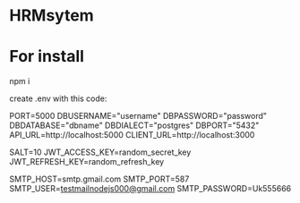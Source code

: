 # HRMsytem

# For install

npm i 

create .env with this code:

PORT=5000
DBUSERNAME="username"
DBPASSWORD="password"
DBDATABASE="dbname"
DBDIALECT="postgres"
DBPORT="5432"
API_URL=http://localhost:5000
CLIENT_URL=http://localhost:3000

SALT=10
JWT_ACCESS_KEY=random_secret_key
JWT_REFRESH_KEY=random_refresh_key

SMTP_HOST=smtp.gmail.com
SMTP_PORT=587
SMTP_USER=testmailnodejs000@gmail.com
SMTP_PASSWORD=Uk555666
